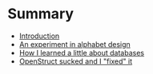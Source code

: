 # Summary

* [Introduction](README.md)
* [An experiment in alphabet design](iplo-a-written-language.md)
* [How I learned a little about databases](how-i-learned-a-little-about-databases.md)
* [OpenStruct sucked and I "fixed" it](openstruct-sucked-and-i-fixed-it.md)

